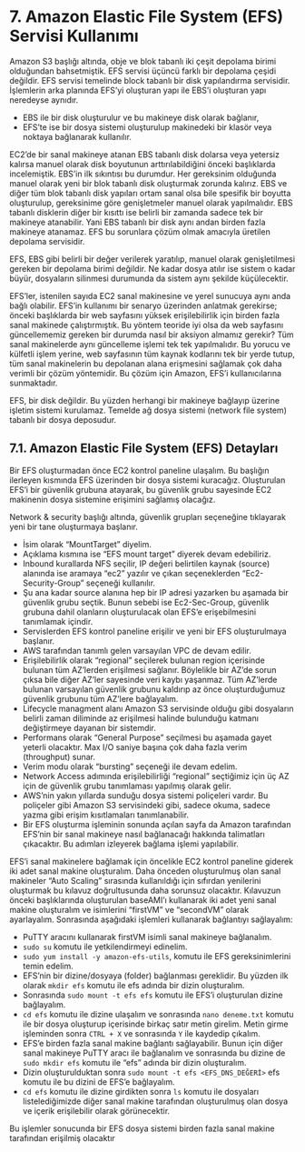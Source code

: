﻿# 7. Amazon Elastic File System (EFS) Servisi Kullanımı
Amazon S3 başlığı altında, obje ve blok tabanlı iki çeşit depolama birimi olduğundan bahsetmiştik. EFS servisi üçüncü farklı bir depolama çeşidi değildir. EFS servisi temelinde block tabanlı bir disk yapılandırma servisidir. İşlemlerin arka planında EFS’yi oluşturan yapı ile EBS’i oluşturan yapı neredeyse aynıdır.

- EBS ile bir disk oluşturulur ve bu makineye disk olarak bağlanır, 
- EFS’te ise bir dosya sistemi oluşturulup makinedeki bir klasör veya noktaya bağlanarak kullanılır.

EC2’de bir sanal makineye atanan EBS tabanlı disk dolarsa veya yetersiz kalırsa manuel olarak disk boyutunun arttırılabildiğini önceki başlıklarda incelemiştik. EBS’in ilk sıkıntısı bu durumdur. Her gereksinim olduğunda manuel olarak yeni bir blok tabanlı disk oluşturmak zorunda kalırız. EBS ve diğer tüm blok tabanlı disk yapıları ortam sanal olsa bile spesifik bir boyutta oluşturulup, gereksinime göre genişletmeler manuel olarak yapılmalıdır. EBS tabanlı disklerin diğer bir kısıttı ise belirli bir zamanda sadece tek bir makineye atanabilir. Yani EBS tabanlı bir disk aynı andan birden fazla makineye atanamaz. EFS bu sorunlara çözüm olmak amacıyla üretilen depolama servisidir. 

EFS, EBS gibi belirli bir değer verilerek yaratılıp, manuel olarak genişletilmesi gereken bir depolama birimi değildir. Ne kadar dosya atılır ise sistem o kadar büyür, dosyaların silinmesi durumunda da sistem aynı şekilde küçülecektir.

EFS’ler, istenilen sayıda EC2 sanal makinesine ve yerel sunucuya aynı anda bağlı olabilir. EFS’in kullanımı bir senaryo üzerinden anlatmak gerekirse; önceki başlıklarda bir web sayfasını yüksek erişilebilirlik için birden fazla sanal makinede çalıştırmıştık. Bu yöntem teoride iyi olsa da web sayfasını güncellememiz gereken bir durumda nasıl bir aksiyon almamız gerekir? Tüm sanal makinelerde aynı güncelleme işlemi tek tek yapılmalıdır. Bu yorucu ve külfetli işlem yerine, web sayfasının tüm kaynak kodlarını tek bir yerde tutup, tüm sanal makinelerin bu depolanan alana erişmesini sağlamak çok daha verimli bir çözüm yöntemidir. Bu çözüm için Amazon, EFS’i kullanıcılarına sunmaktadır. 

EFS, bir disk değildir. Bu yüzden herhangi bir makineye bağlayıp üzerine işletim sistemi kurulamaz. Temelde ağ dosya sistemi (network file system) tabanlı bir dosya deposudur.

## 7.1. Amazon Elastic File System (EFS) Detayları
Bir EFS oluşturmadan önce EC2 kontrol paneline ulaşalım. Bu başlığın ilerleyen kısmında EFS üzerinden bir dosya sistemi kuracağız. Oluşturulan EFS’i bir güvenlik grubuna atayarak, bu güvenlik grubu sayesinde EC2 makinenin dosya sistemine erişimini sağlamış olacağız. 

Network & security başlığı altında, güvenlik grupları seçeneğine tıklayarak yeni bir tane oluşturmaya başlanır.

- İsim olarak “MountTarget” diyelim. 
- Açıklama kısmına ise “EFS mount target” diyerek devam edebiliriz. 
- Inbound kurallarda NFS seçilir, IP değeri belirtilen kaynak (source) alanında ise aramaya “ec2” yazılır ve çıkan seçeneklerden “Ec2-Security-Group” seçeneği kullanılır. 
- Şu ana kadar source alanına hep bir IP adresi yazarken bu aşamada bir güvenlik grubu seçtik. Bunun sebebi ise Ec2-Sec-Group, güvenlik grubuna dahil olanların oluşturulacak olan EFS’e erişebilmesini tanımlamak içindir.
- Servislerden EFS kontrol paneline erişilir ve yeni bir EFS oluşturulmaya başlanır. 
- AWS tarafından tanımlı gelen varsayılan VPC de devam edilir.  
- Erişilebilirlik olarak “regional” seçilerek bulunan region içerisinde bulunan tüm AZ’lerden erişilmesi sağlanır. Böylelikle bir AZ’de sorun çıksa bile diğer AZ’ler sayesinde veri kaybı yaşanmaz. Tüm AZ’lerde bulunan varsayılan güvenlik grubunu kaldırıp az önce oluşturduğumuz güvenlik grubunu tüm AZ’lere bağlayalım. 
- Lifecycle managment alanı Amazon S3 servisinde olduğu gibi dosyaların belirli zaman diliminde az erişilmesi halinde bulunduğu katmanı değiştirmeye dayanan bir sistemdir.
- Performans olarak “General Purpose” seçilmesi bu aşamada gayet yeterli olacaktır. Max I/O saniye başına çok daha fazla verim (throughput) sunar. 
- Verim modu olarak “bursting” seçeneği ile devam edelim. 
- Network Access adımında erişilebilirliği “regional” seçtiğimiz için üç AZ için de güvenlik grubu tanımlaması yapılmış olarak gelir. 
- AWS’nin yakın yıllarda sunduğu dosya sistemi poliçeleri vardır. Bu poliçeler gibi Amazon S3 servisindeki gibi, sadece okuma, sadece yazma gibi erişim kısıtlamaları tanımlanabilir. 
- Bir EFS oluşturma işleminin sonunda açılan sayfa da Amazon tarafından EFS’nin bir sanal makineye nasıl bağlanacağı hakkında talimatları çıkacaktır. Bu adımları izleyerek bağlama işlemi yapılabilir.

EFS’i sanal makinelere bağlamak için öncelikle EC2 kontrol paneline giderek iki adet sanal makine oluşturalım. Daha önceden oluşturulmuş olan sanal makineler “Auto Scaling” sırasında kullanıldığı için sıfırdan yenilerini oluşturmak bu kılavuz doğrultusunda daha sorunsuz olacaktır. Kılavuzun önceki başlıklarında oluşturulan baseAMI’ı kullanarak iki adet yeni sanal makine oluşturalım ve isimlerini “firstVM” ve “secondVM” olarak ayarlayalım. Sonrasında aşağıdaki işlemleri kullanarak bağlantıyı sağlayalım:

- PuTTY aracını kullanarak firstVM isimli sanal makineye bağlanalım. 
- ``sudo su`` komutu ile yetkilendirmeyi edinelim. 
- ``sudo yum install -y amazon-efs-utils``, komutu ile EFS gereksinimlerini temin edelim. 
- EFS’nin bir dizine/dosyaya (folder) bağlanması gereklidir. Bu yüzden ilk olarak ``mkdir efs`` komutu ile efs adında bir dizin oluşturalım. 
- Sonrasında ``sudo mount -t efs efs`` komutu ile EFS’i oluşturulan dizine bağlayalım. 
- ``cd efs`` komutu ile dizine ulaşalım ve sonrasında ``nano deneme.txt`` komutu ile bir dosya oluşturup içerisinde birkaç satır metin girelim. Metin girme işleminden sonra ``CTRL + X`` ve sonrasında ``Y`` ile kaydedip çıkalım. 
- EFS’e birden fazla sanal makine bağlantı sağlayabilir. Bunun için diğer sanal makineye PuTTY aracı ile bağlanalım ve sonrasında bu dizine de ``sudo mkdir efs`` komutu ile “efs” adında bir dizin oluşturalım. 
- Dizin oluşturulduktan sonra ``sudo mount -t efs <EFS_DNS_DEĞERİ>`` efs komutu ile bu dizini de EFS’e bağlayalım.
- ``cd efs`` komutu ile dizine girdikten sonra ``ls`` komutu ile dosyaları listelediğimizde diğer sanal makine tarafından oluşturulmuş olan dosya ve içerik erişilebilir olarak görünecektir.

Bu işlemler sonucunda bir EFS dosya sistemi birden fazla sanal makine tarafından erişilmiş olacaktır


